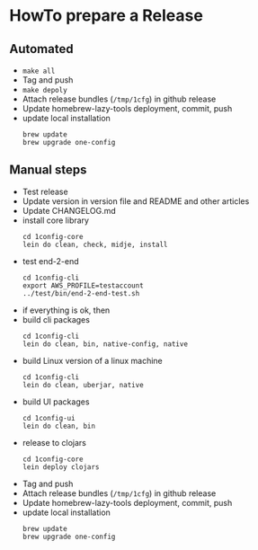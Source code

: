 # HowTo prepare a Release

## Automated

  - `make all`
  - Tag and push
  - `make depoly`
  - Attach release bundles (`/tmp/1cfg`) in github release
  - Update homebrew-lazy-tools deployment, commit, push
  - update local installation
    ```
    brew update
    brew upgrade one-config
    ```


## Manual steps
  - Test release
  - Update version in version file and README and other articles
  - Update CHANGELOG.md
  - install core library
    ```
    cd 1config-core
    lein do clean, check, midje, install
    ```
  - test end-2-end
    ```
    cd 1config-cli
    export AWS_PROFILE=testaccount
    ../test/bin/end-2-end-test.sh
    ```
  - if everything is ok, then
  - build cli packages
    ```
    cd 1config-cli
    lein do clean, bin, native-config, native
    ```
  - build Linux version of a linux machine
    ```
    cd 1config-cli
    lein do clean, uberjar, native
    ```
  - build UI packages
    ```
    cd 1config-ui
    lein do clean, bin
    ```
  - release to clojars
    ```
    cd 1config-core
    lein deploy clojars
    ```
  - Tag and push
  - Attach release bundles (`/tmp/1cfg`) in github release
  - Update homebrew-lazy-tools deployment, commit, push
  - update local installation
    ```
    brew update
    brew upgrade one-config
    ```
